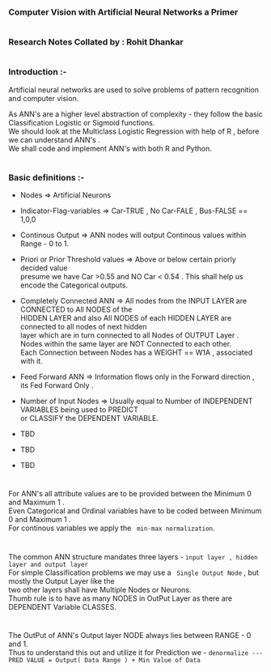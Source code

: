 ### Computer Vision with Artificial Neural Networks a Primer 
#
### Research Notes Collated by : Rohit Dhankar
#
### Introduction :-   
Artificial neural networks are used to solve problems of pattern
recognition and computer vision.   

As ANN's are a higher level abstraction of complexity - they follow the basic Classification Logistic or Sigmoid functions.  
We should look at the Multiclass Logistic Regression with help of R , before we can understand ANN's .   
We shall code and implement ANN's with both R and Python.   
#
### Basic definitions :-  


- Nodes => Artificial Neurons   

- Indicator-Flag-variables => Car-TRUE , No Car-FALE , Bus-FALSE ==  1,0,0   

- Continous Output => ANN nodes will output Continous values within Range - 0 to 1.   

- Priori or Prior Threshold values => Above or below certain priorly decided value  
presume we have Car >0.55 and NO Car < 0.54 . This shall help us encode the Categorical outputs.  

- Completely Connected ANN => All nodes from the INPUT LAYER  are CONNECTED to All NODES of the   
HIDDEN LAYER and also All NODES of each HIDDEN LAYER are connected to all nodes of next hidden  
layer which are in turn connected to all Nodes of OUTPUT Layer .   
Nodes within the same layer are NOT Connected to each other.   
Each Connection between Nodes has a WEIGHT == W1A , associated with it.  

- Feed Forward ANN => Information flows only in the Forward direction , its Fed Forward Only .  

- Number of Input Nodes => Usually equal to Number of INDEPENDENT VARIABLES being used to PREDICT   
or CLASSIFY the DEPENDENT VARIABLE.  

- TBD 

- TBD


- TBD 


#

For ANN's all attribute values are to be provided between the Minimum 0 and Maximum 1 .  
Even Categorical and Ordinal variables have to be coded between Minimum 0 and Maximum 1 .  
For continous variables we apply the ``` min-max normalization```.  

#
The common ANN structure mandates three layers - ```input layer , hidden layer and output layer```  
For simple Classification problems we may use a ``` Single Output Node``` , but mostly the Output Layer like the    
two other layers shall have Multiple Nodes or Neurons.    
Thumb rule is to have as many NODES in OutPut Layer as there are DEPENDENT Variable CLASSES.   

#

The OutPut of ANN's Output layer NODE always lies between RANGE - 0 and 1.   
Thus to understand this out and utilize it for Prediction we - ```denormalize --- PRED VALUE = Output( Data Range ) + Min Value of Data```   



#









